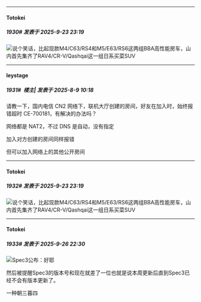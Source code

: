 ﻿
*****

####  Totokei  
##### 1930#       发表于 2025-9-23 23:19

<img src="https://static.stage1st.com/image/smiley/face2017/004.gif" referrerpolicy="no-referrer">说个笑话，比起现款M4/C63/RS4和M5/E63/RS6这两组BBA高性能房车，山内首先集齐了RAV4/CR-V/Qashqai这一组日系买菜SUV


*****

####  leystage  
##### 1931#         楼主| 发表于 2025-8-9 10:18

请教一下，国内电信 CN2 网络下，联机大厅创建的房间，好友在加入时，始终报错超时 CE-700181，有解决的办法吗？

网络都是 NAT2，不过 DNS 是自动，没有指定

加入对方创建的房间同样报错

但可以加入网络上的其他公开房间

*****

####  Totokei  
##### 1932#       发表于 2025-9-23 23:19

<img src="https://static.stage1st.com/image/smiley/face2017/004.gif" referrerpolicy="no-referrer">说个笑话，比起现款M4/C63/RS4和M5/E63/RS6这两组BBA高性能房车，山内首先集齐了RAV4/CR-V/Qashqai这一组日系买菜SUV

*****

####  Totokei  
##### 1933#       发表于 2025-9-26 22:30

<img src="https://static.stage1st.com/image/smiley/face2017/004.gif" referrerpolicy="no-referrer">Spec3公布：好耶

然后被提醒Spec3的版本号和现在就差了一位也就是说本周更新后直到Spec3已经不会有版本更新了。

一种朝三暮四

